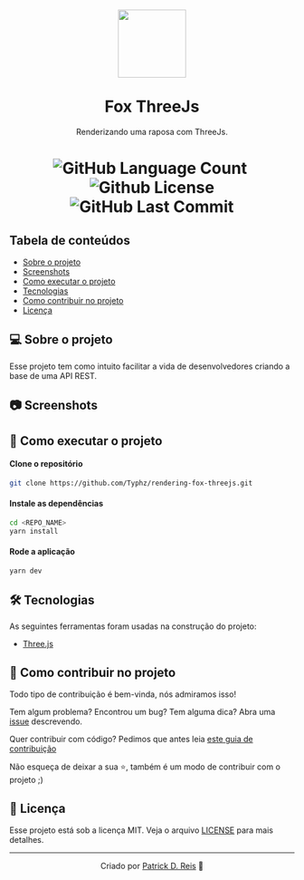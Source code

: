 <h1 align="center">
  <a href="https://github.com/Typhz/AuthAPI/">
     <img src="https://icon-library.com/images/fox-icon-png/fox-icon-png-2.jpg" width="120" height=120">
  </a><br><br>
  Fox ThreeJs
</h1>
<p align=center>Renderizando uma raposa com ThreeJs.</p>                       
<h1 align="center">
  <img alt="GitHub Language Count" src="https://img.shields.io/github/languages/count/Typhz/rendering-fox-threejs" />
  <img alt="" src="https://img.shields.io/github/repo-size/Typhz/rendering-fox-threejs" />
  <img alt="Github License" src="https://img.shields.io/github/license/Typhz/rendering-fox-threejs" />
  <img alt="GitHub Last Commit" src="https://img.shields.io/github/last-commit/Typhz/rendering-fox-threejs" />
</h1>


## Tabela de conteúdos

   * [Sobre o projeto](#-sobre-o-projeto)
   * [Screenshots](#-screenshots)
   * [Como executar o projeto](#-como-executar-o-projeto)
   * [Tecnologias](#-tecnologias)
   * [Como contribuir no projeto](#-como-contribuir-no-projeto)
   * [Licença](#-licença)

## 💻 Sobre o projeto
Esse projeto tem como intuito facilitar a vida de desenvolvedores criando a base de uma API REST.

## 📷 Screenshots
<!--
<img src="screenshots/fox.jpg" width="400" height="300"/>
-->

## 🚀 Como executar o projeto

#### Clone o repositório
```bash
git clone https://github.com/Typhz/rendering-fox-threejs.git
```

#### Instale as dependências
```bash
cd <REPO_NAME>
yarn install
```

#### Rode a aplicação
```bash
yarn dev
```


## 🛠 Tecnologias

As seguintes ferramentas foram usadas na construção do projeto:
- [Three.js](https://threejs.org/)

## 🤝 Como contribuir no projeto

Todo tipo de contribuição é bem-vinda, nós admiramos isso!

Tem algum problema? Encontrou um bug? Tem alguma dica? Abra uma [issue](https://github.com/Typhz/AuthAPI/issues) descrevendo.

Quer contribuir com código? Pedimos que antes leia [este guia de contribuição](https://github.com/firstcontributions/first-contributions)

Não esqueça de deixar a sua ⭐, também é um modo de contribuir com o projeto ;)

## 📝 Licença

Esse projeto está sob a licença MIT. Veja o arquivo [LICENSE](LICENSE) para mais detalhes.

---
<div align="center">

  Criado por [Patrick D. Reis](https://github.com/Typhz) 💜

</div>
